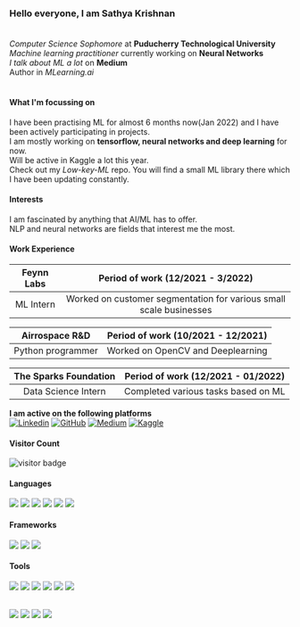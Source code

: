 ### Hello everyone, I am Sathya Krishnan<br><br>

*Computer Science Sophomore* at **Puducherry Technological University**<br>
*Machine learning practitioner* currently working on **Neural Networks**<br>
*I talk about ML a lot* on **Medium**<br>
Author in *MLearning.ai*<br><br>

#### What I'm focussing on
I have been practising ML for almost 6 months now(Jan 2022) and I have been actively participating in projects.<br>I am mostly working on **tensorflow, neural networks and deep learning** for now.<br>Will be active in Kaggle a lot this year. <br>Check out my *Low-key-ML* repo. You will find a small ML library there which I have been updating constantly.

#### Interests
I am fascinated by anything that AI/ML has to offer. <br>NLP and neural networks are fields that interest me the most.

#### Work Experience
| Feynn Labs | Period of work (12/2021 - 3/2022) |
|:---------:|:----------------------------------:|
| ML Intern | Worked on customer segmentation for various small scale businesses |

| Airrospace R&D | Period of work (10/2021 - 12/2021) |
|:---------:|:----------------------------------:|
| Python programmer | Worked on OpenCV and Deeplearning |

| The Sparks Foundation | Period of work (12/2021 - 01/2022) |
|:---------:|:----------------------------------:|
| Data Science Intern | Completed various tasks based on ML |


**I am active on the following platforms**<br>
[![Linkedin](https://img.shields.io/badge/LinkedIn-0077B5?style=for-the-badge&logo=linkedin&logoColor=white)](https://www.linkedin.com/in/sathya-krishnan-suresh-914763217/) 
[![GitHub](https://img.shields.io/badge/GitHub-100000?style=for-the-badge&logo=github&logoColor=white)](https://github.com/SathyaKrishnan1211/) 
[![Medium](https://img.shields.io/badge/Medium-12100E?style=for-the-badge&logo=medium&logoColor=white)](https://medium.com/@mr.sk12112002) 
[![Kaggle](https://img.shields.io/badge/Kaggle-20BEFF?style=for-the-badge&logo=Kaggle&logoColor=white)](https://www.kaggle.com/sathyakrishnan12)<br>
#### Visitor Count
![visitor badge](https://visitor-badge.glitch.me/badge?page_id=SathyaKrishnan1211.visitor-badge&left_color=red&right_color=green) 


#### Languages
<p>
  <img src="https://img.shields.io/badge/Python-3776AB?style=for-the-badge&logo=python&logoColor=white" />
  <img src="https://img.shields.io/badge/HTML5-E34F26?style=for-the-badge&logo=html5&logoColor=white" />
  <img src="https://img.shields.io/badge/CSS3-1572B6?style=for-the-badge&logo=css3&logoColor=white" />
  <img src="https://img.shields.io/badge/C-00599C?style=for-the-badge&logo=c&logoColor=white" />
  <img src="https://img.shields.io/badge/C%2B%2B-00599C?style=for-the-badge&logo=c%2B%2B&logoColor=white" />
  <img src="https://img.shields.io/badge/Java-ED8B00?style=for-the-badge&logo=java&logoColor=white" />
 </p>
 
 #### Frameworks
 <p>
  <img src="https://img.shields.io/badge/Numpy-777BB4?style=for-the-badge&logo=numpy&logoColor=white" />
  <img src="https://img.shields.io/badge/Pandas-2C2D72?style=for-the-badge&logo=pandas&logoColor=white" />
  <img src="https://img.shields.io/badge/scikit_learn-F7931E?style=for-the-badge&logo=scikit-learn&logoColor=white" />
</p>

#### Tools
<p>
  <img src="https://img.shields.io/badge/Visual_Studio_Code-0078D4?style=for-the-badge&logo=visual%20studio%20code&logoColor=white" />
  <img src="https://img.shields.io/badge/Visual_Studio-5C2D91?style=for-the-badge&logo=visual%20studio&logoColor=white" />
  <img src="https://img.shields.io/badge/Atom-66595C?style=for-the-badge&logo=Atom&logoColor=white" />
  <img src="https://img.shields.io/badge/Eclipse-2C2255?style=for-the-badge&logo=eclipse&logoColor=white" />
  <img src="https://img.shields.io/badge/sublime_text-%23575757.svg?&style=for-the-badge&logo=sublime-text&logoColor=important" />
  <img src="https://img.shields.io/badge/Colab-F9AB00?style=for-the-badge&logo=googlecolab&color=525252" />
</p><br>
<img src="https://github-readme-stats.vercel.app/api?username=SathyaKrishnan1211" />
<img src="https://github-readme-streak-stats.herokuapp.com/?user=SathyaKrishnan1211" />
<img src="https://github-readme-stats.vercel.app/api/top-langs/?username=SathyaKrishnan1211" />
<img src="https://activity-graph.herokuapp.com/graph?username=SathyaKrishnan1211&theme=minimal" />

